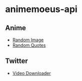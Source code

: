 # animemoeus-api


## Anime
* [Random Image](https://github.com/animemoeus/animemoeus-api/wiki/Images)
* [Random Quotes](https://github.com/animemoeus/animemoeus-api/wiki/Quotes)


## Twitter
* [Video Downloader](https://github.com/animemoeus/animemoeus-api/wiki/Twitter)
